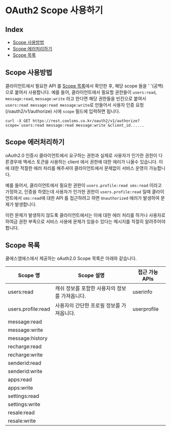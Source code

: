 # OAuth2 Scope 사용하기

## Index

* [Scope 사용방법](oauth2-scope.md#scope-사용방법)
* [Scope 에러처리하기](oauth2-scope.md#scope-에러처리하기)
* [Scope 목록](oauth2-scope.md#scope-목록)

## Scope 사용방법

클라이언트에서 필요한 API 를 [Scope 목록](oauth2-scope.md#scope-목록)에서 확인한 후, 해당 scope 들을 ' '\(공백\) 으로 붙여서 사용합니다. 예를 들어, 클라이언트에서 필요할 권한들이 `users:read`, `message:read`, `message:write` 라고 한다면 해당 권한들을 빈칸으로 붙여서 `users:read message:read message:write`로 만들어서 사용자 인증 요청\(/oauth2/v1/authorize\) 시에 `scope` 필드에 입력하면 됩니다.

```text
curl -X GET https://rest.coolsms.co.kr/oauth2/v1/authorize?scope=`users:read message:read message:write`&client_id......
```

## Scope 에러처리하기

oAuth2.0 인증시 클라이언트에서 요구하는 권한과 실제로 사용자가 인가한 권한이 다른경우에 액세스 토큰을 사용하는 client 에서 권한에 대한 에러가 나올수 있습니다. 이에 대한 적절한 에러 처리를 해주셔야 클라이언트에서 문제없이 서비스 운영이 가능합니다.

예를 들어서, 클라이언트에서 필요한 권한이 `users.profile:read sms:read` 이라고 가정하고, 인증을 하였는데 사용자가 인가한 권한이 `users.profile:read` 일때 클라이언트에서 `sms:read`에 대한 API 를 접근하려고 하면 `Unauthorized` 에러가 발생하여 문제가 발생합니다.

이런 문제가 발생하지 않도록 클라이언트에서는 이에 대한 에러 처리를 하거나 사용자로 하여금 권한 부족으로 서비스 사용에 문제가 있을수 있다는 메시지를 적절히 알려주어야 합니다.

## Scope 목록

쿨에스엠에스에서 제공하는 oAuth2.0 Scope 목록은 아래와 같습니다.

| Scope 명 | Scope 설명 | 접근 가능 APIs |
| --- | --- | --- |
| users:read | 캐쉬 정보를 포함한 사용자의 정보를 가져옵니다. | userinfo |
| users.profile:read | 사용자의 간단한 프로필 정보를 가져옵니다. | userprofile |
| message:read |  |  |
| message:write |  |  |
| message:history |  |  |
| recharge:read |  |  |
| recharge:write |  |  |
| senderid:read |  |  |
| senderid:write |  |  |
| apps:read |  |  |
| apps:write |  |  |
| settings:read |  |  |
| settings:write |  |  |
| resale:read |  |  |
| resale:write |  |  |


